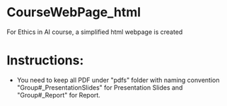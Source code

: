 # CourseWebPage_html
For Ethics in AI course, a simplified html webpage is created
# Instructions:
  * You need to keep all PDF under "pdfs" folder with naming convention "Group#_PresentationSlides" for Presentation Slides and "Group#_Report" for Report.
